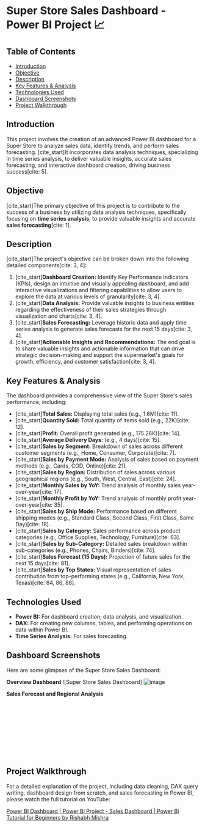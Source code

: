 # Super Store Sales Dashboard - Power BI Project 📈

## Table of Contents
-   [Introduction](#introduction)
-   [Objective](#objective)
-   [Description](#description)
-   [Key Features & Analysis](#key-features--analysis)
-   [Technologies Used](#technologies-used)
-   [Dashboard Screenshots](#dashboard-screenshots)
-   [Project Walkthrough](#project-walkthrough)

## Introduction

This project involves the creation of an advanced Power BI dashboard for a Super Store to analyze sales data, identify trends, and perform sales forecasting. [cite_start]It incorporates data analysis techniques, specializing in time series analysis, to deliver valuable insights, accurate sales forecasting, and interactive dashboard creation, driving business success[cite: 5].

## Objective

[cite_start]The primary objective of this project is to contribute to the success of a business by utilizing data analysis techniques, specifically focusing on **time series analysis**, to provide valuable insights and accurate **sales forecasting**[cite: 1].

## Description

[cite_start]The project's objective can be broken down into the following detailed components[cite: 3, 4]:

1.  [cite_start]**Dashboard Creation:** Identify Key Performance Indicators (KPIs), design an intuitive and visually appealing dashboard, and add interactive visualizations and filtering capabilities to allow users to explore the data at various levels of granularity[cite: 3, 4].
2.  [cite_start]**Data Analysis:** Provide valuable insights to business entities regarding the effectiveness of their sales strategies through visualization and charts[cite: 3, 4].
3.  [cite_start]**Sales Forecasting:** Leverage historic data and apply time series analysis to generate sales forecasts for the next 15 days[cite: 3, 4].
4.  [cite_start]**Actionable Insights and Recommendations:** The end goal is to share valuable insights and actionable information that can drive strategic decision-making and support the supermarket's goals for growth, efficiency, and customer satisfaction[cite: 3, 4].

## Key Features & Analysis

The dashboard provides a comprehensive view of the Super Store's sales performance, including:

* [cite_start]**Total Sales:** Displaying total sales (e.g., 1.6M)[cite: 11].
* [cite_start]**Quantity Sold:** Total quantity of items sold (e.g., 22K)[cite: 12].
* [cite_start]**Profit:** Overall profit generated (e.g., 175.26K)[cite: 14].
* [cite_start]**Average Delivery Days:** (e.g., 4 days)[cite: 15].
* [cite_start]**Sales by Segment:** Breakdown of sales across different customer segments (e.g., Home, Consumer, Corporate)[cite: 7].
* [cite_start]**Sales by Payment Mode:** Analysis of sales based on payment methods (e.g., Cards, COD, Online)[cite: 21].
* [cite_start]**Sales by Region:** Distribution of sales across various geographical regions (e.g., South, West, Central, East)[cite: 24].
* [cite_start]**Monthly Sales by YoY:** Trend analysis of monthly sales year-over-year[cite: 17].
* [cite_start]**Monthly Profit by YoY:** Trend analysis of monthly profit year-over-year[cite: 35].
* [cite_start]**Sales by Ship Mode:** Performance based on different shipping modes (e.g., Standard Class, Second Class, First Class, Same Day)[cite: 18].
* [cite_start]**Sales by Category:** Sales performance across product categories (e.g., Office Supplies, Technology, Furniture)[cite: 63].
* [cite_start]**Sales by Sub-Category:** Detailed sales breakdown within sub-categories (e.g., Phones, Chairs, Binders)[cite: 74].
* [cite_start]**Sales Forecast (15 Days):** Projection of future sales for the next 15 days[cite: 81].
* [cite_start]**Sales by Top States:** Visual representation of sales contribution from top-performing states (e.g., California, New York, Texas)[cite: 84, 86, 88].

## Technologies Used

* **Power BI:** For dashboard creation, data analysis, and visualization.
* **DAX:** For creating new columns, tables, and performing operations on data within Power BI.
* **Time Series Analysis:** For sales forecasting.

## Dashboard Screenshots

Here are some glimpses of the Super Store Sales Dashboard:

**Overview Dashboard**
![Super Store Sales Dashboard] <img width="667" height="376" alt="image" src="https://github.com/user-attachments/assets/3ba148ac-4eae-4491-8eb9-0dfae28f40f2" />


**Sales Forecast and Regional Analysis**
![Super Store Sales Forecast](Sales_Dashboard.pdf)

## Project Walkthrough

For a detailed explanation of the project, including data cleaning, DAX query writing, dashboard design from scratch, and sales forecasting in Power BI, please watch the full tutorial on YouTube:

[Power BI Dashboard | Power Bi Project - Sales Dashboard | Power Bi Tutorial for Beginners by Rishabh Mishra](https://youtu.be/fZn83JRt4Nk?si=mkc8uAtwQqriMjU3)
